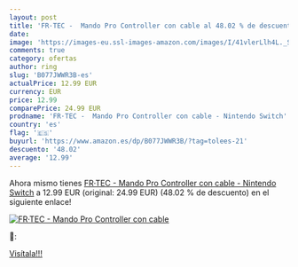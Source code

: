 ```yaml
---
layout: post
title: 'FR·TEC -  Mando Pro Controller con cable al 48.02 % de descuento'
date: 
image: 'https://images-eu.ssl-images-amazon.com/images/I/41vlerLlh4L._SL200_.jpg'
comments: true
category: ofertas
author: ring
slug: 'B077JWWR3B-es'
actualPrice: 12.99 EUR
currency: EUR
price: 12.99
comparePrice: 24.99 EUR
prodname: 'FR·TEC -  Mando Pro Controller con cable - Nintendo Switch'
country: 'es'
flag: '🇪🇸'
buyurl: 'https://www.amazon.es/dp/B077JWWR3B/?tag=tolees-21'
descuento: '48.02'
average: '12.99'
---
```


Ahora mismo tienes [FR·TEC -  Mando Pro Controller con cable - Nintendo Switch](https://www.amazon.es/dp/B077JWWR3B/?tag=tolees-21) a 12.99 EUR (original: 24.99 EUR) (48.02 %  de descuento) en el siguiente enlace!

[![FR·TEC -  Mando Pro Controller con cable](https://images-eu.ssl-images-amazon.com/images/I/41vlerLlh4L._SL200_.jpg)](https://www.amazon.es/dp/B077JWWR3B/?tag=tolees-21)

🔎:


[Visítala!!!](https://www.amazon.es/dp/B077JWWR3B/?tag=tolees-21)
